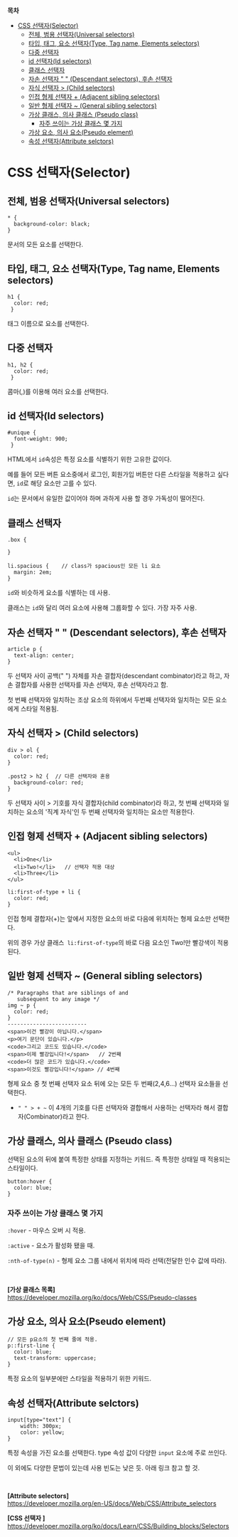 **목차**

- [CSS 선택자(Selector)](#css-선택자selector)
  - [전체, 범용 선택자(Universal selectors)](#전체-범용-선택자universal-selectors)
  - [타입, 태그, 요소 선택자(Type, Tag name, Elements selectors)](#타입-태그-요소-선택자type-tag-name-elements-selectors)
  - [다중 선택자](#다중-선택자)
  - [id 선택자(Id selectors)](#id-선택자id-selectors)
  - [클래스 선택자](#클래스-선택자)
  - [자손 선택자 " " (Descendant selectors), 후손 선택자](#자손-선택자---descendant-selectors-후손-선택자)
  - [자식 선택자 \> (Child selectors)](#자식-선택자--child-selectors)
  - [인접 형제 선택자 + (Adjacent sibling selectors)](#인접-형제-선택자--adjacent-sibling-selectors)
  - [일반 형제 선택자 ~ (General sibling selectors)](#일반-형제-선택자--general-sibling-selectors)
  - [가상 클래스, 의사 클래스 (Pseudo class)](#가상-클래스-의사-클래스-pseudo-class)
    - [자주 쓰이는 가상 클래스 몇 가지](#자주-쓰이는-가상-클래스-몇-가지)
  - [가상 요소, 의사 요소(Pseudo element)](#가상-요소-의사-요소pseudo-element)
  - [속성 선택자(Attribute selctors)](#속성-선택자attribute-selctors)

# CSS 선택자(Selector)

## 전체, 범용 선택자(Universal selectors)

```
* {
  background-color: black;
}
```

문서의 모든 요소를 선택한다.

## 타입, 태그, 요소 선택자(Type, Tag name, Elements selectors)

```
h1 {
  color: red;
 }
```

태그 이름으로 요소를 선택한다.

## 다중 선택자

```
h1, h2 {
  color: red;
 }
```

콤마(,)를 이용해 여러 요소를 선택한다.

## id 선택자(Id selectors)

```
#unique {
  font-weight: 900;
 }
```

HTML에서 `id`속성은 특정 요소를 식별하기 위한 고유한 값이다.

예를 들어 모든 버튼 요소중에서 로그인, 회원가입 버튼만 다른 스타일을 적용하고 싶다면, `id`로 해당 요소만 고를 수 있다.

`id`는 문서에서 유일한 값이어야 하며 과하게 사용 할 경우 가독성이 떨어진다.

## 클래스 선택자

```
.box {

}

li.spacious {    // class가 spacious인 모든 li 요소
  margin: 2em;
}
```

`id`와 비슷하게 요소를 식별하는 데 사용.

클래스는 `id`와 달리 여러 요소에 사용해 그룹화할 수 있다. 가장 자주 사용.

## 자손 선택자 " " (Descendant selectors), 후손 선택자

```
article p {
  text-align: center;
}
```

두 선택자 사이 공백(" ") 자체를 자손 결합자(descendant combinator)라고 하고, 자손 결합자를 사용한 선택자를 자손 선택자, 후손 선택자라고 함.

첫 번째 선택자와 일치하는 조상 요소의 하위에서 두번째 선택자와 일치하는 모든 요소에게 스타일 적용됨.

## 자식 선택자 > (Child selectors)

```
div > ol {
  color: red;
}

.post2 > h2 {  // 다른 선택자와 혼용
  background-color: red;
}
```

두 선택자 사이 > 기호를 자식 결합자(child combinator)라 하고, 첫 번째 선택자와 일치하는 요소의 '직계 자식'인 두 번째 선택자와 일치하는 요소만 적용한다.

## 인접 형제 선택자 + (Adjacent sibling selectors)

```
<ul>
  <li>One</li>
  <li>Two!</li>   // 선택자 적용 대상
  <li>Three</li>
</ul>

li:first-of-type + li {
  color: red;
}
```

인접 형제 결합자(+)는 앞에서 지정한 요소의 바로 다음에 위치하는 형제 요소만 선택한다.

위의 경우 가상 클래스` li:first-of-type`의 바로 다음 요소인 Two!만 빨강색이 적용된다.

## 일반 형제 선택자 ~ (General sibling selectors)

```
/* Paragraphs that are siblings of and
   subsequent to any image */
img ~ p {
  color: red;
}
-------------------------
<span>이건 빨강이 아닙니다.</span>
<p>여기 문단이 있습니다.</p>
<code>그리고 코드도 있습니다.</code>
<span>이제 빨강입니다!</span>   // 2번째
<code>더 많은 코드가 있습니다.</code>
<span>이것도 빨강입니다!</span> // 4번째
```

형제 요소 중 첫 번째 선택자 요소 뒤에 오는 모든 두 번째(2,4,6...) 선택자 요소들을 선택한다.

- `" " > + ~` 이 4개의 기호를 다른 선택자와 결합해서 사용하는 선택자라 해서 결합자(Combinator)라고 한다.

## 가상 클래스, 의사 클래스 (Pseudo class)

선택된 요소의 뒤에 붙여 특정한 상태를 지정하는 키워드. 즉 특정한 상태일 때 적용되는 스타일이다.

```
button:hover {
  color: blue;
}
```

### 자주 쓰이는 가상 클래스 몇 가지

`:hover` - 마우스 오버 시 적용.

`:active` - 요소가 활성화 됐을 때.

`:nth-of-type(n)` - 형제 요소 그룹 내에서 위치에 따라 선택(전달한 인수 값에 따라).

<br>

**[가상 클래스 목록]** <br>
https://developer.mozilla.org/ko/docs/Web/CSS/Pseudo-classes

## 가상 요소, 의사 요소(Pseudo element)

```
// 모든 p요소의 첫 번째 줄에 적용.
p::first-line {
  color: blue;
  text-transform: uppercase;
}
```

특정 요소의 일부분에만 스타일을 적용하기 위한 키워드.

## 속성 선택자(Attribute selctors)

```
input[type="text"] {
    width: 300px;
    color: yellow;
}
```

특정 속성을 가진 요소를 선택한다. type 속성 값이 다양한 `input` 요소에 주로 쓰인다.

이 외에도 다양한 문법이 있는데 사용 빈도는 낮은 듯. 아래 링크 참고 할 것.

<br>

**[Attribute selectors]** <br>
https://developer.mozilla.org/en-US/docs/Web/CSS/Attribute_selectors

**[CSS 선택자 ]** <br>
https://developer.mozilla.org/ko/docs/Learn/CSS/Building_blocks/Selectors

